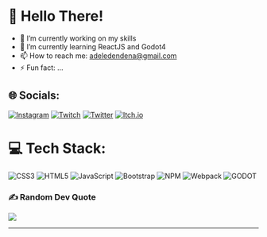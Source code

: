 # 💫 Hello There!

- 🔭 I’m currently working on my skills
- 🌱 I’m currently learning ReactJS and Godot4
- 📫 How to reach me: adeledendena@gmail.com
- ⚡ Fun fact: ...

## 🌐 Socials:
[![Instagram](https://img.shields.io/badge/Instagram-%23E4405F.svg?logo=Instagram&logoColor=white)](https://instagram.com/adcoding) [![Twitch](https://img.shields.io/badge/Twitch-%239146FF.svg?logo=Twitch&logoColor=white)](https://twitch.tv/adcoding) [![Twitter](https://img.shields.io/badge/Twitter-%231DA1F2.svg?logo=Twitter&logoColor=white)](https://twitter.com/adcoding) [![Itch.io](https://img.shields.io/badge/Itch.io-%23FF0000.svg)](https://adcoding.itch.io)

# 💻 Tech Stack:
![CSS3](https://img.shields.io/badge/css3-%231572B6.svg?style=for-the-badge&logo=css3&logoColor=white) ![HTML5](https://img.shields.io/badge/html5-%23E34F26.svg?style=for-the-badge&logo=html5&logoColor=white) ![JavaScript](https://img.shields.io/badge/javascript-%23323330.svg?style=for-the-badge&logo=javascript&logoColor=%23F7DF1E) ![Bootstrap](https://img.shields.io/badge/bootstrap-%23563D7C.svg?style=for-the-badge&logo=bootstrap&logoColor=white) ![NPM](https://img.shields.io/badge/NPM-%23000000.svg?style=for-the-badge&logo=npm&logoColor=white) ![Webpack](https://img.shields.io/badge/webpack-%238DD6F9.svg?style=for-the-badge&logo=webpack&logoColor=black) ![GODOT](https://img.shields.io/badge/godot-%231572B6.svg?style=for-the-badge&logo=godot&logoColor=white)

### ✍️ Random Dev Quote
![](https://quotes-github-readme.vercel.app/api?type=horizontal&theme=radical)

---

